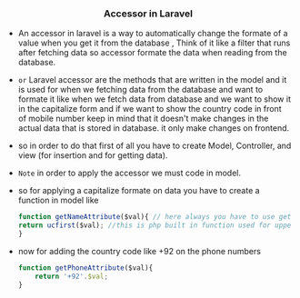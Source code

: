 ### <p align='center'>Accessor in Laravel</p>

- An accessor in laravel is a way to automatically change the formate of a value when you get it from the database , Think of it like a filter that runs after fetching data so accessor formate the data when reading from the database.

- `or` Laravel accessor are the methods that are written in the model and it is used for when we fetching data from the database and want to formate it like when we fetch data from database and we want to show it in the capitalize form and if we want to show the country code in front of mobile number keep in mind that it doesn't make changes in the actual data that is stored in database. it only make changes on frontend.

- so in order to do that first of all you have to create Model, Controller, and view (for insertion and for getting data).


- ```Note``` in order to apply the accessor we must code in model.

- so for applying a capitalize formate on data you have to create a function in model like

    ```js
    function getNameAttribute($val){ // here always you have to use get and after get you have to plac the specific column name like Name, Email etc and then attribute
    return ucfirst($val); //this is php built in function used for uppercase the first letter of each value that is stored in the column Name in database
    }
    ```
- now for adding the country code like +92 on the phone numbers

    ```js
    function getPhoneAttribute($val){
        return '+92'.$val;
    }
    ```
